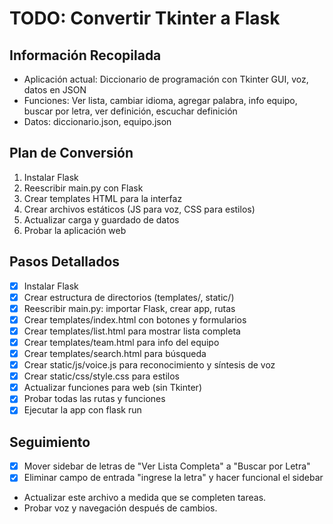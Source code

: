 # TODO: Convertir Tkinter a Flask

## Información Recopilada

- Aplicación actual: Diccionario de programación con Tkinter GUI, voz, datos en JSON
- Funciones: Ver lista, cambiar idioma, agregar palabra, info equipo, buscar por letra, ver definición, escuchar definición
- Datos: diccionario.json, equipo.json

## Plan de Conversión

1. Instalar Flask
2. Reescribir main.py con Flask
3. Crear templates HTML para la interfaz
4. Crear archivos estáticos (JS para voz, CSS para estilos)
5. Actualizar carga y guardado de datos
6. Probar la aplicación web

## Pasos Detallados

- [x] Instalar Flask
- [x] Crear estructura de directorios (templates/, static/)
- [x] Reescribir main.py: importar Flask, crear app, rutas
- [x] Crear templates/index.html con botones y formularios
- [x] Crear templates/list.html para mostrar lista completa
- [x] Crear templates/team.html para info del equipo
- [x] Crear templates/search.html para búsqueda
- [x] Crear static/js/voice.js para reconocimiento y síntesis de voz
- [x] Crear static/css/style.css para estilos
- [x] Actualizar funciones para web (sin Tkinter)
- [x] Probar todas las rutas y funciones
- [x] Ejecutar la app con flask run

## Seguimiento

- [x] Mover sidebar de letras de "Ver Lista Completa" a "Buscar por Letra"
- [x] Eliminar campo de entrada "ingrese la letra" y hacer funcional el sidebar
- Actualizar este archivo a medida que se completen tareas.
- Probar voz y navegación después de cambios.
